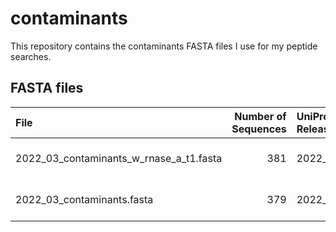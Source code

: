 contaminants
================

This repository contains the contaminants FASTA files I use for my
peptide searches.

## FASTA files

| File                                      | Number of Sequences | UniProt Release | Date                |
|:------------------------------------------|--------------------:|:----------------|:--------------------|
| 2022_03_contaminants_w\_rnase_a\_t1.fasta |                 381 | 2022_03         | 2022-08-25 10:26:50 |
| 2022_03_contaminants.fasta                |                 379 | 2022_03         | 2022-08-25 10:25:23 |
